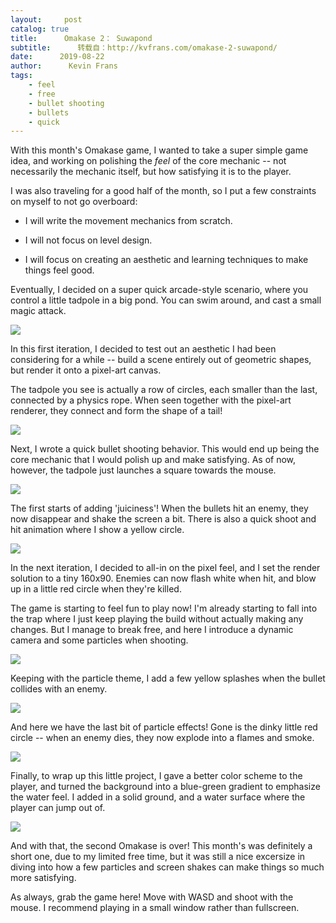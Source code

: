 ```yaml
---
layout:     post
catalog: true
title:      Omakase 2： Suwapond
subtitle:      转载自：http://kvfrans.com/omakase-2-suwapond/
date:      2019-08-22
author:      Kevin Frans
tags:
    - feel
    - free
    - bullet shooting
    - bullets
    - quick
---
```


With this month's Omakase game, I wanted to take a super simple game idea, and working on polishing the *feel* of the core mechanic -- not necessarily the mechanic itself, but how satisfying it is to the player.

I was also traveling for a good half of the month, so I put a few constraints on myself to not go overboard:

- I will write the movement mechanics from scratch.

- I will not focus on level design.

- I will focus on creating an aesthetic and learning techniques to make things feel good.


Eventually, I decided on a super quick arcade-style scenario, where you control a little tadpole in a big pond. You can swim around, and cast a small magic attack.

![](http://kvfrans.com/content/images/2019/08/1.gif)


In this first iteration, I decided to test out an aesthetic I had been considering for a while -- build a scene entirely out of geometric shapes, but render it onto a pixel-art canvas. 

The tadpole you see is actually a row of circles, each smaller than the last, connected by a physics rope. When seen together with the pixel-art renderer, they connect and form the shape of a tail!

![](http://kvfrans.com/content/images/2019/08/2.gif)


Next, I wrote a quick bullet shooting behavior. This would end up being the core mechanic that I would polish up and make satisfying. As of now, however, the tadpole just launches a square towards the mouse. 

![](http://kvfrans.com/content/images/2019/08/3.gif)


The first starts of adding 'juiciness'! When the bullets hit an enemy, they now disappear and shake the screen a bit. There is also a quick shoot and hit animation where I show a yellow circle.

![](http://kvfrans.com/content/images/2019/08/4.gif)


In the next iteration, I decided to all-in on the pixel feel, and I set the render solution to a tiny 160x90. Enemies can now flash white when hit, and blow up in a little red circle when they're killed.

The game is starting to feel fun to play now! I'm already starting to fall into the trap where I just keep playing the build without actually making any changes. But I manage to break free, and here I introduce a dynamic camera and some particles when shooting.

![](http://kvfrans.com/content/images/2019/08/6.gif)


Keeping with the particle theme, I add a few yellow splashes when the bullet collides with an enemy.

![](http://kvfrans.com/content/images/2019/08/7.gif)


And here we have the last bit of particle effects! Gone is the dinky little red circle -- when an enemy dies, they now explode into a flames and smoke.

![](http://kvfrans.com/content/images/2019/08/9-1.gif)


Finally, to wrap up this little project, I gave a better color scheme to the player, and turned the background into a blue-green gradient to emphasize the water feel. I added in a solid ground, and a water surface where the player can jump out of.

![](http://kvfrans.com/content/images/2019/08/Screen-Shot-2019-08-21-at-11-39-01-PM.png)


And with that, the second Omakase is over! This month's was definitely a short one, due to my limited free time, but it was still a nice excersize in diving into how a few particles and screen shakes can make things so much more satisfying.

As always, grab the game here! Move with WASD and shoot with the mouse. I recommend playing in a small window rather than fullscreen.
